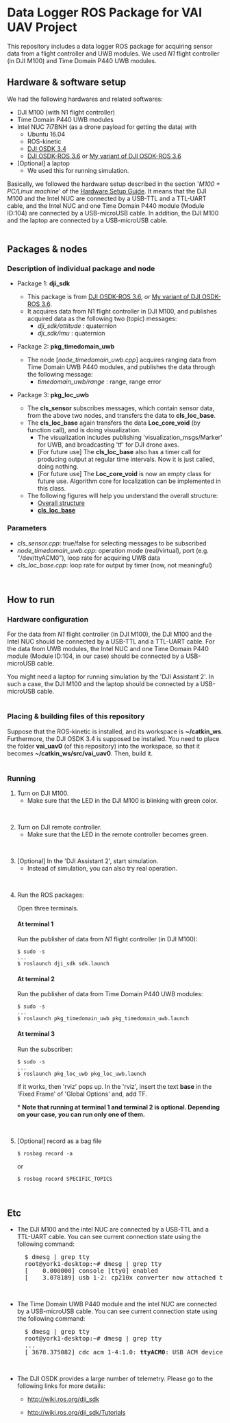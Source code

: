 # Data Logger ROS Package for VAI UAV Project

This repository includes a data logger ROS package for acquiring sensor data from a flight controller and UWB modules.
We used *N1* flight controller (in DJI M100) and Time Domain P440 UWB modules.


## Hardware & software setup

We had the following hardwares and related softwares:
  - DJI M100 (with N1 flight controller)
  - Time Domain P440 UWB modules
  - Intel NUC 7i7BNH (as a drone payload for getting the data) with 
    - Ubuntu 16.04
    - ROS-kinetic
    - [DJI OSDK 3.4](https://github.com/dji-sdk/Onboard-SDK)
    - [DJI OSDK-ROS 3.6](https://github.com/dji-sdk/Onboard-SDK-ROS) or [My variant of DJI OSDK-ROS 3.6](../sample_ros_dji_osdk_telemetry)
  - [Optional] a laptop
    - We used this for running simulation.

Basically, we followed the hardware setup described in the section '*M100 + PC/Linux machine*' of the 
[Hardware Setup Guide](https://developer.dji.com/onboard-sdk/documentation/development-workflow/hardware-setup.html).
It means that the DJI M100 and the Intel NUC are connected by a USB-TTL and a TTL-UART cable, 
and the Intel NUC and one Time Domain P440 module (Module ID:104) are connected by a USB-microUSB cable.
In addition, the DJI M100 and the laptop are connected by a USB-microUSB cable.
<br/>
<br/>


## Packages & nodes
    
### Description of individual package and node
  - Package 1: **dji_sdk**
    - This package is from [DJI OSDK-ROS 3.6](https://github.com/dji-sdk/Onboard-SDK-ROS), or [My variant of DJI OSDK-ROS 3.6](../sample_ros_dji_osdk_telemetry).
    - It acquires data from N1 flight controller in DJI M100, and publishes acquired data as the following two (topic) messages: 
        - *dji_sdk/attitude* : quaternion
        - *dji_sdk/imu* : quaternion

  - Package 2: **pkg_timedomain_uwb**
    - The node [*node_timedomain_uwb.cpp*] acquires ranging data from Time Domain UWB P440 modules, and publishes the data through the following message: 
        - *timedomain_uwb/range* : range, range error

  - Package 3: **pkg_loc_uwb**
    - The **cls_sensor** subscribes messages, which contain sensor data, from the above two nodes, and transfers the data to **cls_loc_base**.
    - The **cls_loc_base** again transfers the data **Loc_core_void** (by function call), and is doing visualization.
        - The visualization includes publishing 'visualization_msgs/Marker' for UWB, and broadcasting 'tf' for DJI drone axes.
        - [For future use] The **cls_loc_base** also has a timer call for producing output at regular time intervals. 
          Now it is just called, doing nothing. 
        - [For future use] The **Loc_core_void** is now an empty class for future use. 
          Algorithm core for localization can be implemented in this class.
    - The following figures will help you understand the overall structure:
        - [Overall structure](./doc/description1.PNG)
        - [**cls_loc_base**](./doc/description2.PNG)

### Parameters
  - *cls_sensor.cpp*: true/false for selecting messages to be subscribed
  - *node_timedomain_uwb.cpp*: operation mode (real/virtual), port (e.g. "/dev/ttyACM0"), loop rate for acquiring UWB data
  - *cls_loc_base.cpp*: loop rate for output by timer (now, not meaningful)
<br/>


## How to run

### Hardware configuration
For the data from *N1* flight controller (in DJI M100), the DJI M100 and the Intel NUC should be connected by a USB-TTL and a TTL-UART cable. 
For the data from UWB modules, the Intel NUC and one Time Domain P440 module (Module ID:104, in our case) should be connected by a USB-microUSB cable.

You might need a laptop for running simulation by the 'DJI Assistant 2'. 
In such a case, the DJI M100 and the laptop should be connected by a USB-microUSB cable.
<br/>
<br/>


### Placing & building files of this repository
Suppose that the ROS-kinetic is installed, and its workspace is **~/catkin_ws**. 
Furthermore, the DJI OSDK 3.4 is supposed be installed. 
You need to place the folder **vai_uav0** (of this repository) into the workspace, 
so that it becomes **~/catkin_ws/src/vai_uav0**.
Then, build it.
<br/>
<br/>


### Running
1. Turn on DJI M100.
    - Make sure that the LED in the DJI M100 is blinking with green color.
<br/>

2. Turn on DJI remote controller.
    - Make sure that the LED in the remote controller becomes green.
<br/>

3. [Optional] In the 'DJI Assistant 2', start simulation.
    - Instead of simulation, you can also try real operation.
<br/>

4. Run the ROS packages:

    Open three terminals.

    #### At terminal 1
    Run the publisher of data from *N1* flight controller (in DJI M100):
    ```
    $ sudo -s
    ...
    $ roslaunch dji_sdk sdk.launch
    ```

    #### At terminal 2
    Run the publisher of data from Time Domain P440 UWB modules:

    ```
    $ sudo -s
    ...
    $ roslaunch pkg_timedomain_uwb pkg_timedomain_uwb.launch
    ```

    #### At terminal 3
    Run the subscriber:
    ```
    $ sudo -s
    ...
    $ roslaunch pkg_loc_uwb pkg_loc_uwb.launch
    ```
    If it works, then 'rviz' pops up. In the 'rviz', insert the text **base** in the 'Fixed Frame' of 'Global Options' and, add TF.

    \* **Note that running at terminal 1 and terminal 2 is optional. Depending on your case, you can run only one of them.**
<br/>


5. [Optional] record as a bag file

    ```
    $ rosbag record -a
    ```
    or
    ```
    $ rosbag record SPECIFIC_TOPICS
    ```
<br/>


## Etc
- The DJI M100 and the intel NUC are connected by a USB-TTL and a TTL-UART cable. You can see current connection state using the following command: 

    <pre>
    $ dmesg | grep tty
    root@york1-desktop:~# dmesg | grep tty
    [    0.000000] console [tty0] enabled
    [    3.078189] usb 1-2: cp210x converter now attached to <b>ttyUSB0</b></pre>
<br/>


- The Time Domain UWB P440 module and the intel NUC are connected by a USB-microUSB cable. You can see current connection state using the following command: 

    <pre>
    $ dmesg | grep tty
    root@york1-desktop:~# dmesg | grep tty
    ...
    [ 3678.375082] cdc_acm 1-4:1.0: <b>ttyACM0</b>: USB ACM device</pre>
<br/>


- The DJI OSDK provides a large number of telemetry. Please go to the following links for more details:
    - http://wiki.ros.org/dji_sdk

    - http://wiki.ros.org/dji_sdk/Tutorials
